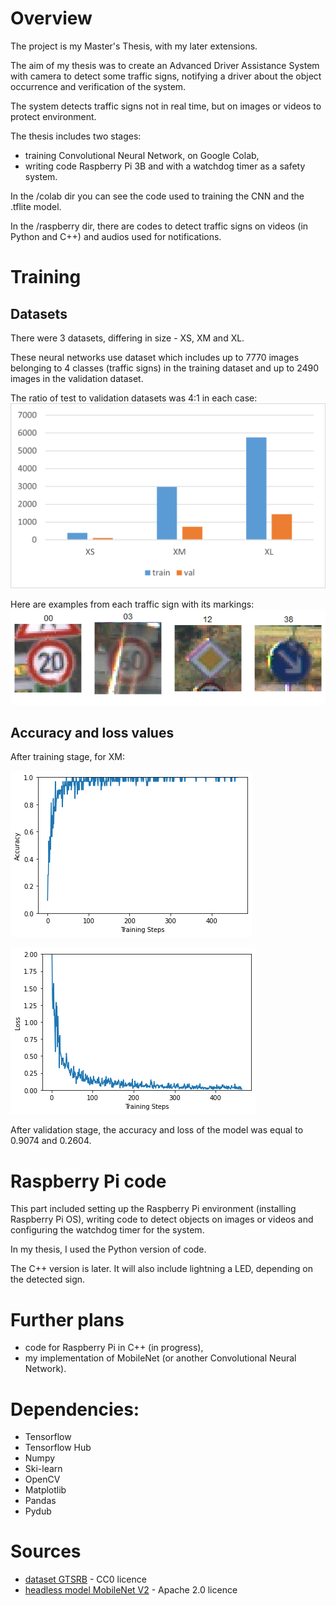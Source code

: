 # Overview
The project is my Master's Thesis, with my later extensions.

The aim of my thesis was to create an Advanced Driver Assistance System with camera to detect some traffic 
signs, notifying a driver about the object occurrence and verification of the system.

The system detects traffic signs not in real time, but on images or videos to protect environment.

The thesis includes two stages:
* training Convolutional Neural Network, on Google Colab,
* writing code Raspberry Pi 3B and with a watchdog timer as a safety system.

In the /colab dir you can see the code used to training the CNN and the .tflite model. 

In the /raspberry dir, there are codes to detect traffic signs on videos (in Python and C++) and audios used 
for notifications.

# Training
## Datasets
There were 3 datasets, differing in size - XS, XM and XL. 

These neural networks use dataset which includes up to 7770 images belonging to 4 classes (traffic signs) in the training 
dataset and up to 2490 images in the validation dataset.

The ratio of test to validation datasets was 4:1 in each case:
![Datasets used to train and validation of neural networks](/media/datasets.png)

Here are examples from each traffic sign with its markings:
![Examples for each traffic sign](/media/traffic_signs.png)

## Accuracy and loss values
After training stage, for XM:

![Accuracy](/media/xm_accuracy.png)

![Loss](/media/xm_loss.png)

After validation stage, the accuracy and loss of the model was equal to 0.9074 and 0.2604.

# Raspberry Pi code

This part included setting up the Raspberry Pi environment (installing Raspberry Pi OS), writing code to detect objects 
on images or videos and configuring the watchdog timer for the system.

In my thesis, I used the Python version of code.

The C++ version is later. It will also include lightning a LED, depending on the detected sign.



# Further plans

* code for Raspberry Pi in C++ (in progress),
* my implementation of MobileNet (or another Convolutional Neural Network).

# Dependencies:
* Tensorflow
* Tensorflow Hub
* Numpy
* Ski-learn
* OpenCV
* Matplotlib
* Pandas
* Pydub

# Sources
* [dataset GTSRB](https://www.kaggle.com/datasets/meowmeowmeowmeowmeow/gtsrb-german-traffic-sign) - CC0 licence
* [headless model MobileNet V2](https://tfhub.dev/google/imagenet/mobilenet_v2_100_224/feature_vector/4) - Apache 2.0 
licence
